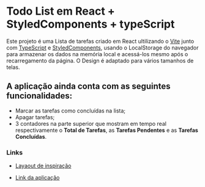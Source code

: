 # Todo List em React + StyledComponents + typeScript

Este projeto é uma Lista de tarefas criado em React ultilizando o [Vite](https://vitejs.dev/) junto com [TypeScript](https://www.typescriptlang.org/) e [StyledComponents](https://styled-components.com/), usando o LocalStorage do navegador para armazenar os dados na memória local e acessá-los mesmo após o recarregamento da página. 
O Design é adaptado para vários tamanhos de telas.
## A aplicação ainda conta com as seguintes funcionalidades: 
- Marcar as tarefas como concluídas na lista;
- Apagar tarefas;
- 3 contadores na parte superior que mostram em tempo real respectivamente o **Total de Tarefas**, as **Tarefas Pendentes** e as **Tarefas Concluídas**.
### Links
- [Layaout de inspiração](https://whimsical.com/mytodo-K6yrqHmjiKpPz16gm4kcGP)

- [Link da aplicação](https://todolistreactjs-six.vercel.app/)
